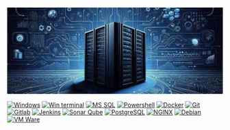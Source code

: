 ![!Header](https://github.com/KR-Sew/KR-Sew/blob/main/assets/header.jpg)


[![Windows](https://img.shields.io/badge/-Hyper_V-black?style=for-the-badge&logo=windows&logoColor=blue&logoSize=auto&labelColor=grey)](https://www.microsoft.com/en-us/evalcenter/evaluate-hyper-v-server-2019)
[![Win terminal](https://img.shields.io/badge/-Windows_terminal-black?style=for-the-badge&logo=windows-terminal&logoColor=wite&logoSize=auto&labelColor=grey)](https://github.com/microsoft/terminal)
[![MS SQL](https://img.shields.io/badge/-Microsoft_SQL_Server-black?style=for-the-badge&logo=Microsoft-SQL-server&logoColor=red&logoSize=auto&labelColor=white)](https://www.microsoft.com/en-us/sql-server/sql-server-downloads)
[![Powershell](https://img.shields.io/badge/-powershell-black?style=for-the-badge&logo=powershell&logoColor=blue&logoSize=auto&labelColor=ivory)](https://github.com/PowerShell/PowerShell)
[![Docker](https://img.shields.io/badge/-Docker-black?style=for-the-badge&logo=Docker&logoColor=blue&logoSize=auto&labelColor=ivory)](https://www.docker.com/)
[![Git](https://img.shields.io/badge/-git-black?style=for-the-badge&logo=git&logoColor=grey&logoSize=auto&labelColor=orange)](https://git-scm.com/)
[![Gitlab](https://img.shields.io/badge/-Gitlab-black?style=for-the-badge&logo=gitlab&logoColor=orange&logoSize=auto&labelColor=%23c7c7c8)](https://about.gitlab.com/)
[![Jenkins](https://img.shields.io/badge/-Jenkins-black?style=for-the-badge&logo=Jenkins&logoColor=black&logoSize=auto&labelColor=white)](https://www.jenkins.io/)
[![Sonar Qube](https://img.shields.io/badge/-Sonar_Qube-black?style=for-the-badge&logo=Sonar&logoColor=blue&logoSize=auto&labelColor=ivory)](https://www.sonarsource.com/products/sonarqube/)
[![PostgreSQL](https://img.shields.io/badge/-PostgreSQL-black?style=for-the-badge&logo=PostgreSQL&logoColor=blue&logoSize=auto&labelColor=%23c7c7c8)](https://www.postgresql.org/)
[![NGINX](https://img.shields.io/badge/-nginx-black?style=for-the-badge&logo=nginx&logoColor=wite&logoSize=auto&labelColor=grey)](https://nginx.org/en/)
[![Debian](https://img.shields.io/badge/-debian-black?style=for-the-badge&logo=debian&logoColor=wite&logoSize=auto&labelColor=grey)](https://www.debian.org/)
[![VM Ware](https://img.shields.io/badge/-vm_ware-black?style=for-the-badge&logo=vmware&logoColor=white&logoSize=auto&labelColor=grey)](https://www.vmware.com/products/esxi-and-esx.html)
